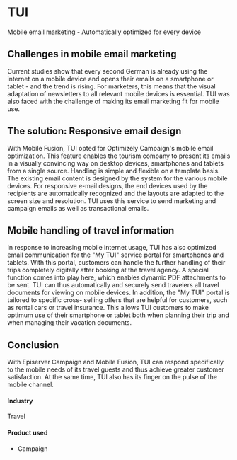 # TUI

Mobile email marketing - Automatically optimized for every device

## Challenges in mobile email marketing

Current studies show that every second German is already using the internet on a
mobile device and opens their emails on a smartphone or tablet - and the trend
is rising. For marketers, this means that the visual adaptation of newsletters
to all relevant mobile devices is essential. TUI was also faced with the
challenge of making its email marketing fit for mobile use.

## The solution: Responsive email design

With Mobile Fusion, TUI opted for Optimizely Campaign's mobile email
optimization. This feature enables the tourism company to present its emails in
a visually convincing way on desktop devices, smartphones and tablets from a
single source. Handling is simple and flexible on a template basis. The existing
email content is designed by the system for the various mobile devices. For
responsive e-mail designs, the end devices used by the recipients are
automatically recognized and the layouts are adapted to the screen size and
resolution. TUI uses this service to send marketing and campaign emails as well
as transactional emails.

## Mobile handling of travel information

In response to increasing mobile internet usage, TUI has also optimized email
communication for the "My TUI" service portal for smartphones and tablets. With
this portal, customers can handle the further handling of their trips completely
digitally after booking at the travel agency. A special function comes into play
here, which enables dynamic PDF attachments to be sent. TUI can thus
automatically and securely send travelers all travel documents for viewing on
mobile devices. In addition, the "My TUI" portal is tailored to specific cross-
selling offers that are helpful for customers, such as rental cars or travel
insurance. This allows TUI customers to make optimum use of their smartphone or
tablet both when planning their trip and when managing their vacation documents.

## Conclusion

With Episerver Campaign and Mobile Fusion, TUI can respond specifically to the
mobile needs of its travel guests and thus achieve greater customer
satisfaction. At the same time, TUI also has its finger on the pulse of the
mobile channel.

#### Industry

Travel

#### Product used

- Campaign
